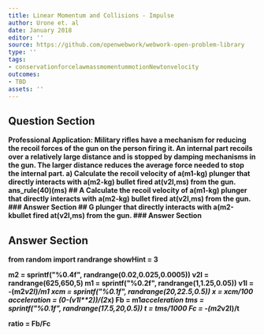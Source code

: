 ```yaml
---
title: Linear Momentum and Collisions - Impulse
author: Urone et. al
date: January 2018
editor: ''
source: https://github.com/openwebwork/webwork-open-problem-library
type: ''
tags:
- conservationforcelawmassmomentummotionNewtonvelocity
outcomes:
- TBD
assets: ''
---
```


## Question Section 

<b>
<b>Professional Application:<b> Military rifles have a mechanism for reducing the recoil
forces of the gun on the person firing it. An internal part recoils over a relatively large
distance and is stopped by damping mechanisms in the gun. The larger distance
reduces the average force needed to stop the internal part. 
a) Calculate the recoil velocity of a(m1-kg) plunger that directly interacts with a(m2-kg) bullet fired at(v2l,ms) from the gun. 
ans_rule(40)(ms)
## A
Calculate the recoil velocity of a(m1-kg) plunger that directly interacts with a(m2-kg) bullet fired at(v2l,ms) from the gun. 
### Answer Section
## G
plunger that directly interacts with a(m2-kbullet fired at(v2l,ms) from the gun. 
### Answer Section


## Answer Section

from random import randrange
showHint = 3

m2 = sprintf("%0.4f", randrange(0.02,0.025,0.0005))
v2l = randrange(625,650,5)
m1 = sprintf("%0.2f", randrange(1,1.25,0.05))
v1l = -(m2*v2l)/m1
xcm = sprintf("%0.1f", randrange(20,22.5,0.5))
x = xcm/100
acceleration = (0-(v1l**2))/(2*x)
Fb = m1*acceleration
tms = sprintf("%0.1f", randrange(17.5,20,0.5))
t = tms/1000
Fc = -(m2*v2l)/t

ratio = Fb/Fc